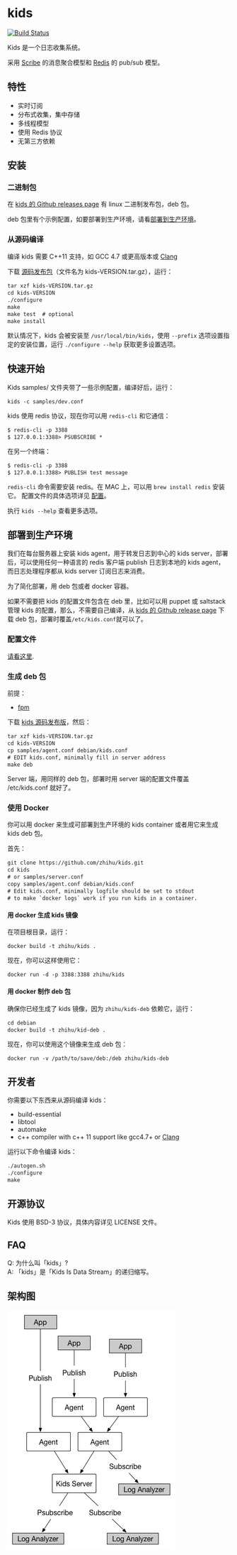# kids

[![Build Status]][Travis CI]


Kids 是一个日志收集系统。

采用 [Scribe](https://github.com/facebookarchive/scribe) 的消息聚合模型和 [Redis](http://redis.io/) 的 pub/sub 模型。


## 特性

* 实时订阅
* 分布式收集，集中存储
* 多线程模型
* 使用 Redis 协议
* 无第三方依赖


## 安装

### 二进制包

在 [kids 的 Github releases page](https://github.com/zhihu/kids/releases) 有 linux 二进制发布包，deb 包。

deb 包里有个示例配置，如要部署到生产环境，请看[部署到生产环境](#production)。

### 从源码编译

编译 kids 需要 C++11 支持，如 GCC 4.7 或更高版本或 [Clang](http://clang.llvm.org)

下载 [源码发布包](https://github.com/zhihu/kids/releases)（文件名为 kids-VERSION.tar.gz），运行：
	
	tar xzf kids-VERSION.tar.gz
	cd kids-VERSION
    ./configure
    make
    make test  # optional
    make install

默认情况下，kids 会被安装至 `/usr/local/bin/kids`，使用 `--prefix` 选项设置指定的安装位置，运行 `./configure --help` 获取更多设置选项。


## 快速开始

Kids samples/ 文件夹带了一些示例配置，编译好后，运行：

	kids -c samples/dev.conf

kids 使用 redis 协议，现在你可以用 `redis-cli` 和它通信：

	$ redis-cli -p 3388
	$ 127.0.0.1:3388> PSUBSCRIBE *

在另一个终端：

	$ redis-cli -p 3388
    $ 127.0.0.1:3388> PUBLISH test message

`redis-cli` 命令需要安装 redis。在 MAC 上，可以用 `brew install redis` 安装它。
配置文件的具体选项详见 [配置](doc/config.zh_CN.md)。

执行 `kids --help` 查看更多选项。

<a name="production"></a>
## 部署到生产环境

我们在每台服务器上安装 kids agent，用于转发日志到中心的 kids server，部署后，可以使用任何一种语言的 redis 客户端 publish 日志到本地的 kids agent，而日志处理程序都从 kids server 订阅日志来消费。

为了简化部署，用 deb 包或者 docker 容器。

如果不需要把 kids 的配置文件包含在 deb 里，比如可以用 puppet 或 saltstack 管理 kids 的配置，那么，不需要自己编译，从 [kids 的 Github release page](https://github.com/zhihu/kids/releases) 下载 deb 包，部署时覆盖`/etc/kids.conf`就可以了。

### 配置文件

[请看这里](doc/config.md).

### 生成 deb 包

前提：

* [fpm](https://github.com/jordansissel/fpm)

下载 [kids 源码发布版](https://github.com/zhihu/kids/releases)，然后：

	tar xzf kids-VERSION.tar.gz
	cd kids-VERSION
    cp samples/agent.conf debian/kids.conf
    # EDIT kids.conf, minimally fill in server address
	make deb

Server 端，用同样的 deb 包，部署时用 server 端的配置文件覆盖 /etc/kids.conf 就好了。

### 使用 Docker

你可以用 docker 来生成可部署到生产环境的 kids container 或者用它来生成 kids deb 包。

首先：
	
	git clone https://github.com/zhihu/kids.git
	cd kids
	# or samples/server.conf
    copy samples/agent.conf debian/kids.conf
    # Edit kids.conf, minimally logfile should be set to stdout 
    # to make `docker logs` work if you run kids in a container.

#### 用 docker 生成 kids 镜像

在项目根目录，运行：
	  
	docker build -t zhihu/kids .

现在，你可以这样使用它：
	
	docker run -d -p 3388:3388 zhihu/kids

#### 用 docker 制作 deb 包

确保你已经生成了 kids 镜像，因为 `zhihu/kids-deb` 依赖它，运行：

    cd debian
    docker build -t zhihu/kid-deb .

现在，你可以使用这个镜像来生成 deb 包：
	
	docker run -v /path/to/save/deb:/deb zhihu/kids-deb

## 开发者

你需要以下东西来从源码编译 kids：

* build-essential
* libtool
* automake
* c++ compiler with c++ 11 support like gcc4.7+ or [Clang](http://clang.llvm.org)

运行以下命令编译 kids：

	./autogen.sh
	./configure
	make

## 开源协议


Kids 使用 BSD-3 协议，具体内容详见 LICENSE 文件。


## FAQ

Q: 为什么叫「kids」?  
A: 「kids」是「Kids Is Data Stream」的递归缩写。


## 架构图

![image](doc/image/arch.jpg)

[Build Status]: https://img.shields.io/travis/zhihu/kids/master.svg?style=flat
[Travis CI]:	https://travis-ci.org/zhihu/kids

